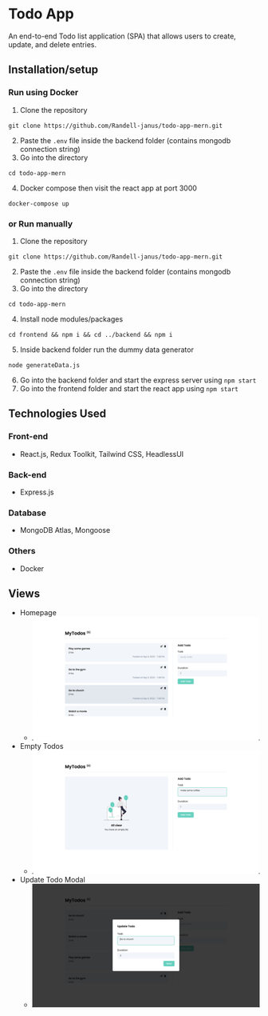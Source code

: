 # Todo App

An end-to-end Todo list application (SPA) that allows users to create, update, and delete entries.

## Installation/setup

### Run using Docker

1. Clone the repository

```
git clone https://github.com/Randell-janus/todo-app-mern.git
```

2. Paste the `.env` file inside the backend folder (contains mongodb connection string)
3. Go into the directory

```
cd todo-app-mern
```

4. Docker compose then visit the react app at port 3000

```
docker-compose up
```

### or Run manually

1. Clone the repository

```
git clone https://github.com/Randell-janus/todo-app-mern.git
```

2. Paste the `.env` file inside the backend folder (contains mongodb connection string)
3. Go into the directory

```
cd todo-app-mern
```

4. Install node modules/packages

```
cd frontend && npm i && cd ../backend && npm i
```

5. Inside backend folder run the dummy data generator

```
node generateData.js
```

6. Go into the backend folder and start the express server using `npm start`
7. Go into the frontend folder and start the react app using `npm start`

## Technologies Used

### Front-end

- React.js, Redux Toolkit, Tailwind CSS, HeadlessUI

### Back-end

- Express.js

### Database

- MongoDB Atlas, Mongoose

### Others

- Docker

## Views

- Homepage
  - ![](https://github.com/Randell-janus/todo-app-mern/blob/main/frontend/public/snapshots/Home.png)
- Empty Todos
  - ![](https://github.com/Randell-janus/todo-app-mern/blob/main/frontend/public/snapshots/Empty.png)
- Update Todo Modal
  - ![](https://github.com/Randell-janus/todo-app-mern/blob/main/frontend/public/snapshots/Modal.png)
